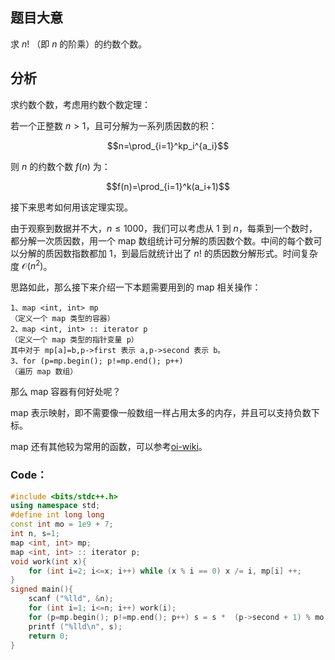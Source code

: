 ## 题目大意

求 $n!$ （即 $n$ 的阶乘）的约数个数。

## 分析

求约数个数，考虑用约数个数定理：

若一个正整数 $n>1$，且可分解为一系列质因数的积：

$$n=\prod_{i=1}^kp_i^{a_i}$$

则 $n$ 的约数个数 $f(n)$ 为：

$$f(n)=\prod_{i=1}^k(a_i+1)$$

接下来思考如何用该定理实现。

由于观察到数据并不大，$n \le 1000$，我们可以考虑从 $1$ 到 $n$，每乘到一个数时，都分解一次质因数，用一个 map 数组统计可分解的质因数个数。中间的每个数可以分解的质因数指数都加 1，到最后就统计出了 $n!$ 的质因数分解形式。时间复杂度 $\mathcal{O}(n^2)$。

思路如此，那么接下来介绍一下本题需要用到的 map 相关操作：

```
1、map <int, int> mp
（定义一个 map 类型的容器）
2、map <int, int> :: iterator p
（定义一个 map 类型的指针变量 p）
其中对于 mp[a]=b,p->first 表示 a,p->second 表示 b。
3、for (p=mp.begin(); p!=mp.end(); p++)
（遍历 map 数组）
```

那么 map 容器有何好处呢？

map 表示映射，即不需要像一般数组一样占用太多的内存，并且可以支持负数下标。

map 还有其他较为常用的函数，可以参考[oi-wiki](https://oi-wiki.org/lang/csl/associative-container/)。

### Code：
```cpp
#include <bits/stdc++.h>
using namespace std;
#define int long long
const int mo = 1e9 + 7;
int n, s=1;
map <int, int> mp;
map <int, int> :: iterator p;
void work(int x){
	for (int i=2; i<=x; i++) while (x % i == 0) x /= i, mp[i] ++;
}
signed main(){
	scanf ("%lld", &n);
	for (int i=1; i<=n; i++) work(i);
	for (p=mp.begin(); p!=mp.end(); p++) s = s *  (p->second + 1) % mo;
	printf ("%lld\n", s);
	return 0;
}
```